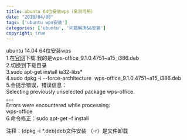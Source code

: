 ```yaml
---
title: ubuntu 64位安装wps（亲测可用）
date: "2018/04/08"
tags: ['ubuntu wps安装']
categories: ['ubuntu', '问题解决&&安装']
copyright: true
---
```

ubuntu 14.04 64位安装wps  
1.在[官网](http://community.wps.cn/download/)下载.我的是wps-office_9.1.0.4751~a15_i386.deb  
2.切换到下载目录  
3.sudo apt-get install ia32-libs*  
4.sudo dpkg -i --force-architecture  wps-office_9.1.0.4751~a15_i386.deb  
5.会提示错误，错误信息：  
Selecting previously unselected package wps-office.  
。。。  
Errors were encountered while processing:  
wps-office  
6.命令修正：sudo apt-get -f install  
  
  
注释：(dpkg -i *.deb)deb文件安装   （-r）是文件卸载

